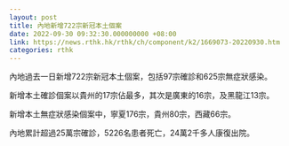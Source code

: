 ```yaml
---
layout: post
title: 內地新增722宗新冠本土個案
date: 2022-09-30 09:32:30.000000000 +08:00
link: https://news.rthk.hk/rthk/ch/component/k2/1669073-20220930.htm
categories: rthk
---
```


內地過去一日新增722宗新冠本土個案，包括97宗確診和625宗無症狀感染。

新增本土確診個案以貴州的17宗佔最多，其次是廣東的16宗，及黑龍江13宗。

新增本土無症狀感染個案中，寧夏176宗，貴州80宗，西藏66宗。

內地累計超過25萬宗確診，5226名患者死亡，24萬2千多人康復出院。
